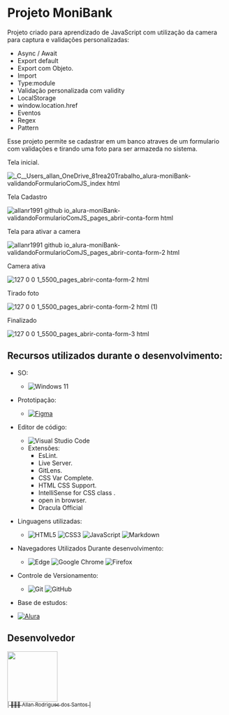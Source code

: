 # Projeto MoniBank

Projeto criado para aprendizado de JavaScript com utilização da camera para captura e validações personalizadas:
-  Async / Await
-  Export default
-  Export com Objeto.
-  Import
-  Type:module
-  Validação personalizada com validity
-  LocalStorage
-  window.location.href
-  Eventos
-  Regex
-  Pattern

Esse projeto permite se cadastrar em um banco atraves de um formulario com validações e tirando uma foto para ser armazeda no sistema.

Tela inicial.

![_C__Users_allan_OneDrive_81rea20Trabalho_alura-moniBank-validandoFormularioComJS_index html](https://github.com/AllanR1991/alura-moniBank-validandoFormularioComJS/assets/22855740/d8ecaa83-665d-4712-b0dd-51c1079708f2)

Tela Cadastro

![allanr1991 github io_alura-moniBank-validandoFormularioComJS_pages_abrir-conta-form html](https://github.com/AllanR1991/alura-moniBank-validandoFormularioComJS/assets/22855740/9864b7a6-dc92-4fd8-99ef-339dbd0f74ef)

Tela para ativar a camera

![allanr1991 github io_alura-moniBank-validandoFormularioComJS_pages_abrir-conta-form-2 html](https://github.com/AllanR1991/alura-moniBank-validandoFormularioComJS/assets/22855740/b3582f4f-6e25-4629-ac27-6e304f035319)

Camera ativa

![127 0 0 1_5500_pages_abrir-conta-form-2 html](https://github.com/AllanR1991/alura-moniBank-validandoFormularioComJS/assets/22855740/9c6df573-f97e-4dbe-aa5e-7e82abd33d6d)

Tirado foto

![127 0 0 1_5500_pages_abrir-conta-form-2 html (1)](https://github.com/AllanR1991/alura-moniBank-validandoFormularioComJS/assets/22855740/0afd6e17-7634-42c3-b57c-1e9b1ed507c7)

Finalizado

![127 0 0 1_5500_pages_abrir-conta-form-3 html](https://github.com/AllanR1991/alura-moniBank-validandoFormularioComJS/assets/22855740/e85ef7ac-653c-4db6-8301-e772c6015629)


## Recursos utilizados durante o desenvolvimento:

-	SO:
	-	![Windows 11](https://img.shields.io/badge/Windows%2011-%230079d5.svg?style=for-the-badge&logo=Windows%2011&logoColor=white)

-	Prototipação:
	-	[![Figma](https://img.shields.io/badge/figma-%23F24E1E.svg?style=for-the-badge&logo=figma&logoColor=white)](https://www.figma.com/file/P3Z6b8zTDPnHqzvDTDoUND/ProjetoGamerAllan?node-id=0%3A1&t=QQMxjqAig74uKM0z-1)

-	Editor de código:
	-	![Visual Studio Code](https://img.shields.io/badge/Visual%20Studio%20Code-0078d7.svg?style=for-the-badge&logo=visual-studio-code&logoColor=white)
	-	Extensões:
		-	EsLint.
		-	Live Server.
		-	GitLens.
		-	CSS Var Complete.
		-	HTML CSS Support.
		-	IntelliSense for CSS class .
		-	open in browser.
		-	Dracula Official		

-	Linguagens utilizadas:
	-	![HTML5](https://img.shields.io/badge/html5-%23E34F26.svg?style=for-the-badge&logo=html5&logoColor=white)	![CSS3](https://img.shields.io/badge/css3-%231572B6.svg?style=for-the-badge&logo=css3&logoColor=white)	![JavaScript](https://img.shields.io/badge/javascript-%23323330.svg?style=for-the-badge&logo=javascript&logoColor=%23F7DF1E)	![Markdown](https://img.shields.io/badge/markdown-%23000000.svg?style=for-the-badge&logo=markdown&logoColor=white)	

-	Navegadores Utilizados Durante desenvolvimento:
	-	![Edge](https://img.shields.io/badge/Edge-0078D7?style=for-the-badge&logo=Microsoft-edge&logoColor=white)	![Google Chrome](https://img.shields.io/badge/Google%20Chrome-4285F4?style=for-the-badge&logo=GoogleChrome&logoColor=white)	![Firefox](https://img.shields.io/badge/Firefox-FF7139?style=for-the-badge&logo=Firefox-Browser&logoColor=white)

-	Controle de Versionamento:
	-	![Git](https://img.shields.io/badge/git-%23F05033.svg?style=for-the-badge&logo=git&logoColor=white)	![GitHub](https://img.shields.io/badge/github-%23121011.svg?style=for-the-badge&logo=github&logoColor=white)

-	Base de estudos:
  - [![Alura]( https://img.shields.io/badge/-Alura-blue)](https://www.alura.com.br/)
    
	<!-- -	 [![Senai]( https://img.shields.io/badge/Senai-Infromatica-red)](https://informatica.sp.senai.br/) -->

## Desenvolvedor
[<img src="https://avatars.githubusercontent.com/u/22855740?s=400&u=18f7e6c6ceab8750ca660ee88fa05cf8d622b025&v=4" width=115><br><sub>| 🙋🏼‍♂️ Allan Rodrigues dos Santos |</sub>](https://github.com/AllanR1991) 
